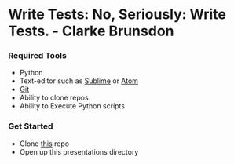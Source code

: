 # Write Tests: No, Seriously: Write Tests. - Clarke Brunsdon

### Required Tools

* Python
* Text-editor such as [Sublime](https://www.sublimetext.com/) or [Atom](https://atom.io/)
* [Git](https://git-scm.com/)
* Ability to clone repos
* Ability to Execute Python scripts

### Get Started

* Clone [this](https://github.com/sendwithus/startupslam.git) repo
* Open up this presentations directory
